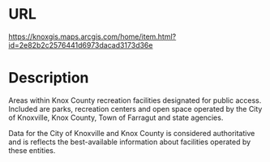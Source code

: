 # URL

https://knoxgis.maps.arcgis.com/home/item.html?id=2e82b2c2576441d6973dacad3173d36e

# Description

Areas within Knox County recreation facilities designated for public
access. Included are parks, recreation centers and open space operated
by the City of Knoxville, Knox County, Town of Farragut and state
agencies.

Data for the City of Knoxville and Knox County is considered
authoritative and is reflects the best-available information about
facilities operated by these entities.
